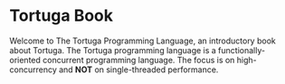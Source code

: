 # Tortuga Book
Welcome to The Tortuga Programming Language, an introductory book about Tortuga. The Tortuga programming language is a functionally-oriented concurrent programming language. The focus is on high-concurrency and **NOT** on single-threaded performance.